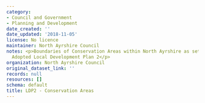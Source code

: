 ```yaml
---
category:
- Council and Government
- Planning and Development
date_created: ''
date_updated: '2018-11-05'
license: No licence
maintainer: North Ayrshire Council
notes: <p>Boundaries of Conservation Areas within North Ayrshire as set out in the
  Adopted Local Development Plan 2</p>
organization: North Ayrshire Council
original_dataset_link: ''
records: null
resources: []
schema: default
title: LDP2 - Conservation Areas
---
```

